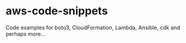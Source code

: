 # aws-code-snippets
Code examples for boto3, CloudFormation, Lambda, Ansible, cdk and perhaps more...
